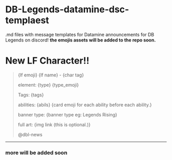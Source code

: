 # DB-Legends-datamine-dsc-templaest
.md files with message templates for Datamine announcements for DB Legends on discord!
**the emojis assets will be added to the repo soon.**

# New LF Character!!
> {lf emoji} {lf name} - {char tag}
>
> element: {type} {type_emoji}
>
> Tags: {tags}
>
> abilities: {abils} {card emoji for each ability before each ability.}
>
> banner type: {banner type eg: Legends Rising}
>
> full art: {img link (this is optional.)}
> 
> @dbl-news

---------------------------------------------------------------------
### more will be added soon
